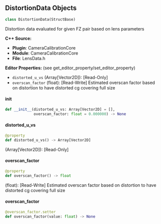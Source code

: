 ## DistortionData Objects

```python
class DistortionData(StructBase)
```

Distortion data evaluated for given FZ pair based on lens parameters

**C++ Source:**

- **Plugin**: CameraCalibrationCore
- **Module**: CameraCalibrationCore
- **File**: LensData.h

**Editor Properties:** (see get_editor_property/set_editor_property)

- ``distorted_u_vs`` (Array[Vector2D]):  [Read-Only]
- ``overscan_factor`` (float):  [Read-Write] Estimated overscan factor based on distortion to have distorted cg covering full size

<a id="unreal.DistortionData.__init__"></a>

#### __init__

```python
def __init__(distorted_u_vs: Array[Vector2D] = [],
             overscan_factor: float = 0.000000) -> None
```

<a id="unreal.DistortionData.distorted_u_vs"></a>

#### distorted_u_vs

```python
@property
def distorted_u_vs() -> Array[Vector2D]
```

(Array[Vector2D]):  [Read-Only]

<a id="unreal.DistortionData.overscan_factor"></a>

#### overscan_factor

```python
@property
def overscan_factor() -> float
```

(float):  [Read-Write] Estimated overscan factor based on distortion to have distorted cg covering full size

<a id="unreal.DistortionData.overscan_factor"></a>

#### overscan_factor

```python
@overscan_factor.setter
def overscan_factor(value: float) -> None
```

<a id="unreal.DataTablePointInfoBase"></a>